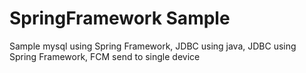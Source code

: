 # SpringFramework Sample
Sample mysql using Spring Framework, JDBC using java, JDBC using Spring Framework, FCM send to single device
